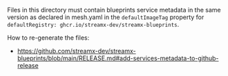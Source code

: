 Files in this directory must contain blueprints service metadata in the same version as declared in mesh.yaml
in the `defaultImageTag` property for `defaultRegistry: ghcr.io/streamx-dev/streamx-blueprints`.

How to re-generate the files:
 * https://github.com/streamx-dev/streamx-blueprints/blob/main/RELEASE.md#add-services-metadata-to-github-release